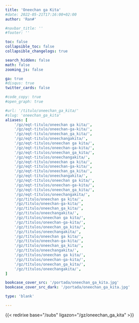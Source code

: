 ```yaml
---
title: 'Oneechan ga Kita'
#date: 2022-05-21T17:16:00+02:00
author: 'Ran#'

#navbar_title: ''
#footer: ''

toc: false
collapsible_toc: false
collapsible_changelogs: true

search_hidden: false
math: false
zooming_js: false

ga: true
#disqus: true
twitter_cards: false

#code_copy: true
#open_graph: true

#url: '/titulo/oneechan_ga_kita/'
#slug: 'oneechan_ga_kita'
aliases: [
    '/gz/eqt-titulo/oneechan ga kita/',
    '/gz/eqt-titulo/oneechan-ga-kita/',
    '/gz/eqt-titulo/oneechan_ga_kita/',
    '/gz/eqt-titulo/oneechangakita/',
    '/gz/eqt-titulos/oneechan ga kita/',
    '/gz/eqt-titulos/oneechan-ga-kita/',
    '/gz/eqt-titulos/oneechan_ga_kita/',
    '/gz/eqt-titulos/oneechangakita/',
    '/gz/eqt-título/oneechan ga kita/',
    '/gz/eqt-título/oneechan-ga-kita/',
    '/gz/eqt-título/oneechan_ga_kita/',
    '/gz/eqt-título/oneechangakita/',
    '/gz/eqt-títulos/oneechan ga kita/',
    '/gz/eqt-títulos/oneechan-ga-kita/',
    '/gz/eqt-títulos/oneechan_ga_kita/',
    '/gz/eqt-títulos/oneechangakita/',
    '/gz/titulo/oneechan ga kita/',
    '/gz/titulo/oneechan-ga-kita/',
    '/gz/titulo/oneechan_ga_kita/',
    '/gz/titulo/oneechangakita/',
    '/gz/titulos/oneechan ga kita/',
    '/gz/titulos/oneechan-ga-kita/',
    '/gz/titulos/oneechan_ga_kita/',
    '/gz/titulos/oneechangakita/',
    '/gz/título/oneechan ga kita/',
    '/gz/título/oneechan-ga-kita/',
    '/gz/título/oneechan_ga_kita/',
    '/gz/título/oneechangakita/',
    '/gz/títulos/oneechan ga kita/',
    '/gz/títulos/oneechan-ga-kita/',
    '/gz/títulos/oneechan_ga_kita/',
    '/gz/títulos/oneechangakita/',
]

bookcase_cover_src: '/portada/oneechan_ga_kita.jpg'
bookcase_cover_src_dark: '/portada/oneechan_ga_kita.jpg'

type: 'blank'

---
```


{{< redirixe base="/subs" ligazon="/gz/oneechan_ga_kita" >}}
